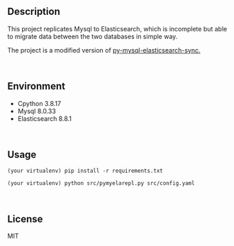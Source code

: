 ## Description

This project replicates Mysql to Elasticsearch, which is incomplete but able to migrate data between the two databases in simple way.

The project is a modified version of [py-mysql-elasticsearch-sync.](https://github.com/zhongbiaodev/py-mysql-elasticsearch-sync)

<br>


## Environment

* Cpython 3.8.17
* Mysql 8.0.33
* Elasticsearch 8.8.1


<br>


## Usage

```
(your virtualenv) pip install -r requirements.txt

(your virtualenv) python src/pymyelarepl.py src/config.yaml
```


<br>


## License

MIT